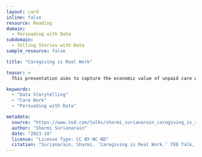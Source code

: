 ```yaml
---
layout: card
inline: false
resource: Reading
domain:
  - Persuading with Data
subdomain:
  - Telling Stories with Data
sample_resource: false

title: "Caregiving is Real Work"

teaser: >
  This presentation aims to capture the economic value of unpaid care work, which amounts to about 16 billion hours daily on a global basis. Surianarain draws on data to convey the immense scale and importance of caregiving, arguing that unpaid care work is what makes many forms of paid work possible. She then advocates for new workplace norms that might better accommodate this unpaid caregiving that paid workers often perform alongside their day jobs. This presentation’s 5-minute length makes it especially valuable as a model for student assignments.

keywords:
  - "Data Storytelling"
  - "Care Work"
  - "Persuading with Data"

metadata:
  source: "https://www.ted.com/talks/sharmi_surianarain_caregiving_is_real_work_let_s_treat_it_that_way?subtitle=en&trigger=5s"
  author: "Sharmi Surianarain"
  date: "2023-10"
  license: "License Type: CC BY-NC-ND"
  citation: "Surianarain, Sharmi. ‘Caregiving is Real Work.’ TED Talk, 2023. https://www.ted.com/talks/sharmi_surianarain_caregiving_is_real_work_let_s_treat_it_that_way?subtitle=en&trigger=5s"
---
```

